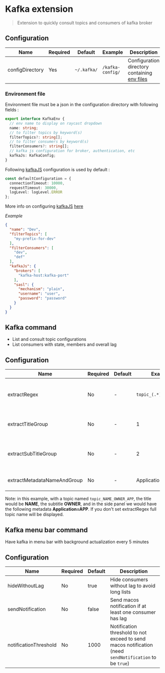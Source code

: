 # Kafka extension

> Extension to quickly consult topics and consumers of kafka broker

## Configuration

| Name            | Required | Default     | Example          | Description                                                       |
|-----------------|----------|-------------|------------------|-------------------------------------------------------------------|
| configDirectory | Yes      | `~/.kafka/` | `/kafka-config/` | Configuration directory containing [env files](#environment-file) |

### Environment file

Environment file must be a json in the configuration directory with following
fields :

````typescript
export interface KafkaEnv {
  // env name to display on raycast dropdown
  name: string;
  // to filter topics by keyword(s)
  filterTopics?: string[];
  // to filter consumers by keyword(s)
  filterConsumers?: string[];
  // kafka js configuration for broker, authentication, etc
  kafkaJs: KafkaConfig;
}
````

Following [kafkaJS](https://kafka.js.org/) configuration is used by default :

````typescript
const defaultConfiguration = {
  connectionTimeout: 10000,
  requestTimeout: 30000,
  logLevel: logLevel.ERROR
};
````

More info on configuring
[kafkaJS](https://kafka.js.org/) [here](https://kafka.js.org/docs/configuration)

_Example_

````json
{
  "name": "Dev",
  "filterTopics": [
    "my-prefix-for-dev"
  ],
  "filterConsumers": [
    "dev",
    "def"
  ],
  "kafkaJs": {
    "brokers": [
      "kafka-host:kafka-port"
    ],
    "sasl": {
      "mechanism": "plain",
      "username": "user",
      "password": "password"
    }
  }
}

````

## Kafka command

- List and consult topic configurations
- List consumers with state, members and overall lag

## Configuration

| Name                        | Required | Default | Example                | Description                                  |
|-----------------------------|----------|---------|------------------------|----------------------------------------------|
| extractRegex                | No       | -       | `topic_(.*)_(.*)_(.*)` | Regex to extract information from topic name |
| extractTitleGroup           | No       | -       | 1                      | Group to get from regex to display title     |
| extractSubTitleGroup        | No       | -       | 2                      | Group to get from regex to display subtitle  |
| extractMetadataNameAndGroup | No       | -       | Application=3          | Extract metadata from regex                  |

Note: in this example, with a topic named `topic_NAME_OWNER_APP`, the title
would be **NAME**, the subtitle **OWNER**, and in the side panel we would have
the following metadata **Application=APP**. If you don't set extractRegex full
topic name will be displayed.

## Kafka menu bar command

Have kafka in menu bar with background actualization every 5 minutes

## Configuration

| Name                  | Required | Default | Description                                                                                            |
|-----------------------|----------|---------|--------------------------------------------------------------------------------------------------------|
| hideWithoutLag        | No       | true    | Hide consumers without lag to avoid long lists                                                         |
| sendNotification      | No       | false   | Send macos notification if at least one consumer has lag                                               |
| notificationThreshold | No       | 1000    | Notification threshold to not exceed to send macos notification (need `sendNotification` to be `true`) |
